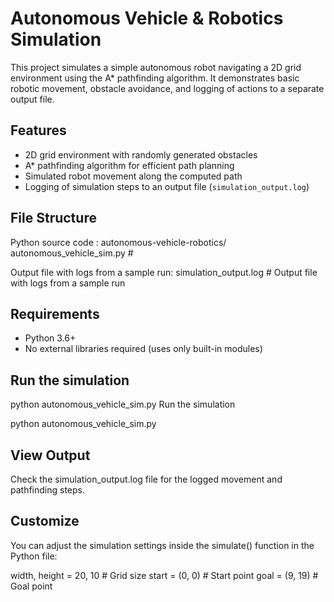 
# Autonomous Vehicle & Robotics Simulation

This project simulates a simple autonomous robot navigating a 2D grid environment using the A* pathfinding algorithm. It demonstrates basic robotic movement, obstacle avoidance, and logging of actions to a separate output file.

## Features

- 2D grid environment with randomly generated obstacles
- A* pathfinding algorithm for efficient path planning
- Simulated robot movement along the computed path
- Logging of simulation steps to an output file (`simulation_output.log`)

## File Structure

Python source code :
autonomous-vehicle-robotics/ autonomous_vehicle_sim.py      # 

Output file with logs from a sample run:
simulation_output.log          # Output file with logs from a sample run 

## Requirements

- Python 3.6+
- No external libraries required (uses only built-in modules)

## Run the simulation

python autonomous_vehicle_sim.py
Run the simulation

python autonomous_vehicle_sim.py


## View Output

Check the simulation_output.log file for the logged movement and pathfinding steps.

## Customize

You can adjust the simulation settings inside the simulate() function in the Python file:

width, height = 20, 10      # Grid size
start = (0, 0)              # Start point
goal = (9, 19)              # Goal point
